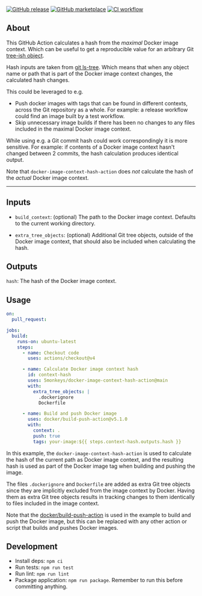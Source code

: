 [![GitHub release](https://img.shields.io/github/release/5monkeys/docker-image-context-hash-action.svg?style=flat-square)](https://github.com/5monkeys/docker-image-context-hash-action/releases/latest)
[![GitHub marketplace](https://img.shields.io/badge/marketplace-docker_image_context_hash-blue?style=flat-square&logo=github)](https://github.com/marketplace/actions/docker-image-context-hash)
[![CI workflow](https://img.shields.io/github/actions/workflow/status/5monkeys/docker-image-context-hash-action/ci.yml?branch=main&label=ci&logo=github&style=flat-square)](https://github.com/5monkeys/docker-image-context-hash-action/actions?workflow=ci)

## About

This GitHub Action calculates a hash from the _maximal_ Docker image context. Which can
be useful to get a reproducible value for an arbitrary Git
[tree-ish object](https://git-scm.com/docs/gitglossary#Documentation/gitglossary.txt-aiddeftree-ishatree-ishalsotreeish).

Hash inputs are taken from [git ls-tree](https://git-scm.com/docs/git-ls-tree). Which
means that when any object name or path that is part of the Docker image context
changes, the calculated hash changes.

This could be leveraged to e.g.

- Push docker images with tags that can be found in different contexts, across the Git
  repository as a whole. For example: a release workflow could find an image built by a
  test workflow.
- Skip unnecessary image builds if there has been no changes to any files included in
  the maximal Docker image context.

While using e.g. a Git commit hash could work correspondingly it is more sensitive. For
example: if contents of a Docker image context hasn't changed between 2 commits, the
hash calculation produces identical output.

Note that `docker-image-context-hash-action` does _not_ calculate the hash of the
_actual_ Docker image context.

---

## Inputs

- `build_context`: (optional) The path to the Docker image context. Defaults to the
  current working directory.

- `extra_tree_objects`: (optional) Additional Git tree objects, outside of the Docker
  image context, that should also be included when calculating the hash.

## Outputs

`hash`: The hash of the Docker image context.

## Usage

```yaml
on:
  pull_request:

jobs:
  build:
    runs-on: ubuntu-latest
    steps:
      - name: Checkout code
        uses: actions/checkout@v4

      - name: Calculate Docker image context hash
        id: context-hash
        uses: 5monkeys/docker-image-context-hash-action@main
        with:
          extra_tree_objects: |
            .dockerignore
            Dockerfile

      - name: Build and push Docker image
        uses: docker/build-push-action@v5.1.0
        with:
          context: .
          push: true
          tags: your-image:${{ steps.context-hash.outputs.hash }}
```

In this example, the `docker-image-context-hash-action` is used to calculate the hash
of the current path as Docker image context, and the resulting hash is used as part
of the Docker image tag when building and pushing the image.

The files `.dockerignore` and `Dockerfile` are added as extra Git tree objects since
they are implicitly excluded from the image context by Docker. Having them as extra Git
tree objects results in tracking changes to them identically to files included in the
image context.

Note that the [docker/build-push-action](https://github.com/docker/build-push-action) is
used in the example to build and push the Docker image, but this can be replaced with
any other action or script that builds and pushes Docker images.

## Development

- Install deps: `npm ci`
- Run tests: `npm run test`
- Run lint: `npm run lint`
- Package application: `npm run package`. Remember to run this before committing anything.

